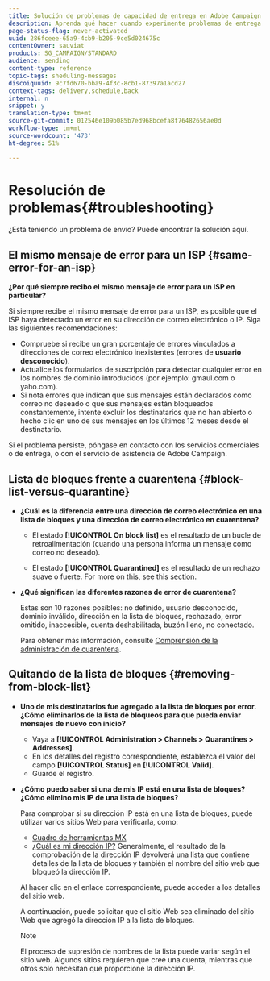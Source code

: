 ```yaml
---
title: Solución de problemas de capacidad de entrega en Adobe Campaign Standard
description: Aprenda qué hacer cuando experimente problemas de entrega con el Adobe Campaign Standard.
page-status-flag: never-activated
uuid: 286fceee-65a9-4cb9-b205-9ce5d024675c
contentOwner: sauviat
products: SG_CAMPAIGN/STANDARD
audience: sending
content-type: reference
topic-tags: sheduling-messages
discoiquuid: 9c7fd670-bba9-4f3c-8cb1-87397a1acd27
context-tags: delivery,schedule,back
internal: n
snippet: y
translation-type: tm+mt
source-git-commit: 012546e109b085b7ed968bcefa8f76482656ae0d
workflow-type: tm+mt
source-wordcount: '473'
ht-degree: 51%

---
```



# Resolución de problemas{#troubleshooting}

¿Está teniendo un problema de envío? Puede encontrar la solución aquí.

## El mismo mensaje de error para un ISP {#same-error-for-an-isp}

**¿Por qué siempre recibo el mismo mensaje de error para un ISP en particular?**

Si siempre recibe el mismo mensaje de error para un ISP, es posible que el ISP haya detectado un error en su dirección de correo electrónico o IP. Siga las siguientes recomendaciones:
* Compruebe si recibe un gran porcentaje de errores vinculados a direcciones de correo electrónico inexistentes (errores de **usuario desconocido**).
* Actualice los formularios de suscripción para detectar cualquier error en los nombres de dominio introducidos (por ejemplo: gmaul.com o yaho.com).
* Si nota errores que indican que sus mensajes están declarados como correo no deseado o que sus mensajes están bloqueados constantemente, intente excluir los destinatarios que no han abierto o hecho clic en uno de sus mensajes en los últimos 12 meses desde el destinatario.

Si el problema persiste, póngase en contacto con los servicios comerciales o de entrega, o con el servicio de asistencia de Adobe Campaign.

## Lista de bloques frente a cuarentena {#block-list-versus-quarantine}

* **¿Cuál es la diferencia entre una dirección de correo electrónico en una lista de bloques y una dirección de correo electrónico en cuarentena?**

   * El estado **[!UICONTROL On block list]** es el resultado de un bucle de retroalimentación (cuando una persona informa un mensaje como correo no deseado).

   * El estado **[!UICONTROL Quarantined]** es el resultado de un rechazo suave o fuerte.
   For more on this, see this [section](../../sending/using/understanding-quarantine-management.md#quarantine-vs-block-list).

* **¿Qué significan las diferentes razones de error de cuarentena?**

   Estas son 10 razones posibles: no definido, usuario desconocido, dominio inválido, dirección en la lista de bloques, rechazado, error omitido, inaccesible, cuenta deshabilitada, buzón lleno, no conectado.

   Para obtener más información, consulte [Comprensión de la administración de cuarentena](../../sending/using/understanding-quarantine-management.md).

## Quitando de la lista de bloques {#removing-from-block-list}

* **Uno de mis destinatarios fue agregado a la lista de bloques por error. ¿Cómo eliminarlos de la lista de bloqueos para que pueda enviar mensajes de nuevo con inicio?**

   * Vaya a **[!UICONTROL Administration > Channels > Quarantines > Addresses]**.
   * En los detalles del registro correspondiente, establezca el valor del campo **[!UICONTROL Status]** en **[!UICONTROL Valid]**.
   * Guarde el registro.

* **¿Cómo puedo saber si una de mis IP está en una lista de bloques? ¿Cómo elimino mis IP de una lista de bloques?**

   Para comprobar si su dirección IP está en una lista de bloques, puede utilizar varios sitios Web para verificarla, como:
   * [Cuadro de herramientas MX](https://mxtoolbox.com/)
   * [¿Cuál es mi dirección IP?](https://whatismyipaddress.com)
   Generalmente, el resultado de la comprobación de la dirección IP devolverá una lista que contiene detalles de la lista de bloques y también el nombre del sitio web que bloqueó la dirección IP.

   Al hacer clic en el enlace correspondiente, puede acceder a los detalles del sitio web.

   A continuación, puede solicitar que el sitio Web sea eliminado del sitio Web que agregó la dirección IP a la lista de bloques.

   >[!NOTE]
   >
   >El proceso de supresión de nombres de la lista puede variar según el sitio web. Algunos sitios requieren que cree una cuenta, mientras que otros solo necesitan que proporcione la dirección IP.
